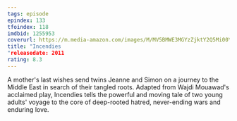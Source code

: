 ```yaml
---
tags: episode
epindex: 133
tfoindex: 118
imdbid: 1255953
coverurl: https://m.media-amazon.com/images/M/MV5BMWE3MGYzZjktY2Q5Mi00Y2NiLWIyYWUtMmIyNzA3YmZlMGFhXkEyXkFqcGdeQXVyMTMxODk2OTU@._V1_SX202_CR0,0,202,300_.jpg
title: "Incendies
"releasedate: 2011
rating: 8.3
---
```


A mother's last wishes send twins Jeanne and Simon on a journey to the Middle East in search of their tangled roots. Adapted from Wajdi Mouawad's acclaimed play, Incendies tells the powerful and moving tale of two young adults' voyage to the core of deep-rooted hatred, never-ending wars and enduring love.